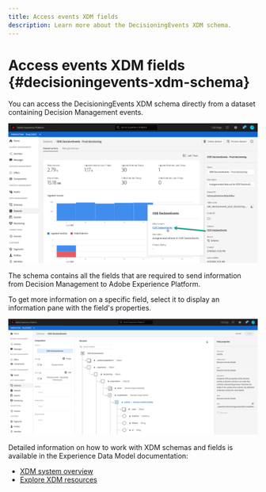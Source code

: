 ```yaml
---
title: Access events XDM fields
description: Learn more about the DecisioningEvents XDM schema.
---
```

# Access events XDM fields {#decisioningevents-xdm-schema}

You can access the DecisioningEvents XDM schema directly from a dataset containing Decision Management events.

![](../assets/access-schema.png)

The schema contains all the fields that are required to send information from Decision Management to Adobe Experience Platform.

To get more information on a specific field, select it to display an information pane with the field's properties.

![](../assets/schema-fields.png)

Detailed information on how to work with XDM schemas and fields is available in the Experience Data Model documentation:

* [XDM system overview](https://experienceleague.adobe.com/docs/experience-platform/xdm/home.html)
* [Explore XDM resources](https://experienceleague.adobe.com/docs/experience-platform/xdm/ui/explore.html)

